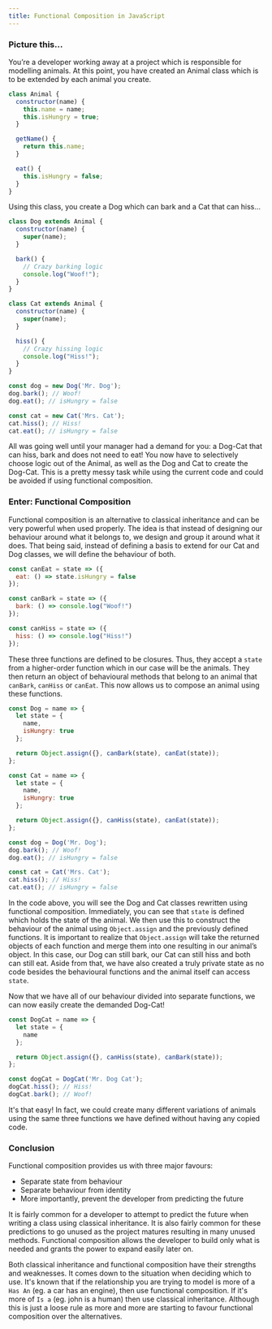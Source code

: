 ```yaml
---
title: Functional Composition in JavaScript
---
```


### Picture this...

You’re a developer working away at a project which is responsible for modelling animals. At this point, you have created an Animal class which is to be extended by each animal you create.

```javascript
class Animal {
  constructor(name) {
    this.name = name;
    this.isHungry = true;
  }

  getName() {
    return this.name;
  }

  eat() {
    this.isHungry = false;
  }
}
```

Using this class, you create a Dog which can bark and a Cat that can hiss…

```javascript
class Dog extends Animal {
  constructor(name) {
    super(name);
  }

  bark() {
    // Crazy barking logic
    console.log("Woof!");
  }
}

class Cat extends Animal {
  constructor(name) {
    super(name);
  }

  hiss() {
    // Crazy hissing logic
    console.log("Hiss!");
  }
}

const dog = new Dog('Mr. Dog');
dog.bark(); // Woof!
dog.eat(); // isHungry = false

const cat = new Cat('Mrs. Cat');
cat.hiss(); // Hiss!
cat.eat(); // isHungry = false
```

All was going well until your manager had a demand for you: a Dog-Cat that can hiss, bark and does not need to eat! You now have to selectively choose logic out of the Animal, as well as the Dog and Cat to create the Dog-Cat. This is a pretty messy task while using the current code and could be avoided if using functional composition.

### Enter: Functional Composition

Functional composition is an alternative to classical inheritance and can be very powerful when used properly. The idea is that instead of designing our behaviour around what it belongs to, we design and group it around what it does. That being said, instead of defining a basis to extend for our Cat and Dog classes, we will define the behaviour of both.

```javascript
const canEat = state => ({
  eat: () => state.isHungry = false
});

const canBark = state => ({
  bark: () => console.log("Woof!")
});

const canHiss = state => ({
  hiss: () => console.log("Hiss!")
});
```

These three functions are defined to be closures. Thus, they accept a `state` from a higher-order function which in our case will be the animals. They then return an object of behavioural methods that belong to an animal that `canBark`, `canHiss` or `canEat`. This now allows us to compose an animal using these functions.

```javascript
const Dog = name => {
  let state = {
    name,
    isHungry: true
  };

  return Object.assign({}, canBark(state), canEat(state));
};

const Cat = name => {
  let state = {
    name,
    isHungry: true
  };

  return Object.assign({}, canHiss(state), canEat(state));
};

const dog = Dog('Mr. Dog');
dog.bark(); // Woof!
dog.eat(); // isHungry = false

const cat = Cat('Mrs. Cat');
cat.hiss(); // Hiss!
cat.eat(); // isHungry = false
```

In the code above, you will see the Dog and Cat classes rewritten using functional composition. Immediately, you can see that `state` is defined which holds the state of the animal. We then use this to construct the behaviour of the animal using `Object.assign` and the previously defined functions. It is important to realize that `Object.assign` will take the returned objects of each function and merge them into one resulting in our animal’s object. In this case, our Dog can still bark, our Cat can still hiss and both can still eat. Aside from that, we have also created a truly private state as no code besides the behavioural functions and the animal itself can access `state`.

Now that we have all of our behaviour divided into separate functions, we can now easily create the demanded Dog-Cat!

```javascript
const DogCat = name => {
  let state = {
    name
  };

  return Object.assign({}, canHiss(state), canBark(state));
};

const dogCat = DogCat('Mr. Dog Cat');
dogCat.hiss(); // Hiss!
dogCat.bark(); // Woof!
```

It's that easy! In fact, we could create many different variations of animals using the same three functions we have defined without having any copied code.

### Conclusion

Functional composition provides us with three major favours:

- Separate state from behaviour
- Separate behaviour from identity
- More importantly, prevent the developer from predicting the future

It is fairly common for a developer to attempt to predict the future when writing a class using classical inheritance. It is also fairly common for these predictions to go unused as the project matures resulting in many unused methods. Functional composition allows the developer to build only what is needed and grants the power to expand easily later on.

Both classical inheritance and functional composition have their strengths and weaknesses. It comes down to the situation when deciding which to use. It's known that if the relationship you are trying to model is more of a `Has An` (eg. a car has an engine), then use functional composition. If it's more of `Is a` (eg. john is a human) then use classical inheritance. Although this is just a loose rule as more and more are starting to favour functional composition over the alternatives.